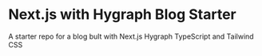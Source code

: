 # Next.js with Hygraph Blog Starter
A starter repo for a blog bult with Next.js Hygraph TypeScript and Tailwind CSS
